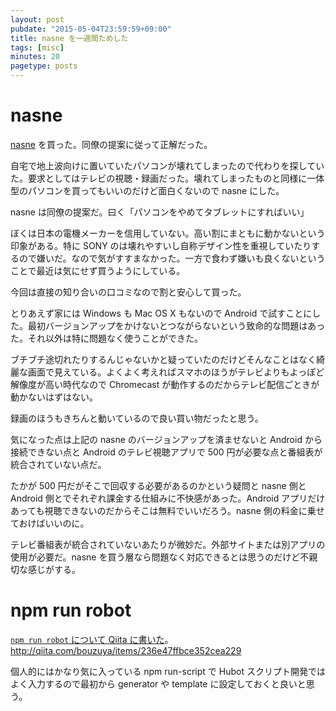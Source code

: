 ```yaml
---
layout: post
pubdate: "2015-05-04T23:59:59+09:00"
title: nasne を一週間ためした
tags: [misc]
minutes: 20
pagetype: posts
---
```

# nasne

[nasne](http://www.jp.playstation.com/nasne/) を買った。同僚の提案に従って正解だった。

自宅で地上波向けに置いていたパソコンが壊れてしまったので代わりを探していた。要求としてはテレビの視聴・録画だった。壊れてしまったものと同様に一体型のパソコンを買ってもいいのだけど面白くないので nasne にした。

nasne は同僚の提案だ。曰く「パソコンをやめてタブレットにすればいい」

ぼくは日本の電機メーカーを信用していない。高い割にまともに動かないという印象がある。特に SONY のは壊れやすいし自称デザイン性を重視していたりするので嫌いだ。なので気がすすまなかった。一方で食わず嫌いも良くないということで最近は気にせず買うようにしている。

今回は直接の知り合いの口コミなので割と安心して買った。

とりあえず家には Windows も Mac OS X もないので Android で試すことにした。最初バージョンアップをかけないとつながらないという致命的な問題はあった。それ以外は特に問題なく使うことができた。

ブチブチ途切れたりするんじゃないかと疑っていたのだけどそんなことはなく綺麗な画面で見えている。よくよく考えればスマホのほうがテレビよりもよっぽど解像度が高い時代なので Chromecast が動作するのだからテレビ配信ごときが動かないはずはない。

録画のほうもきちんと動いているので良い買い物だったと思う。

気になった点は上記の nasne のバージョンアップを済ませないと Android から接続できない点と Android のテレビ視聴アプリで 500 円が必要な点と番組表が統合されていない点だ。

たかが 500 円だがそこで回収する必要があるのかという疑問と nasne 側と Android 側とでそれぞれ課金する仕組みに不快感があった。Android アプリだけあっても視聴できないのだからそこは無料でいいだろう。nasne 側の料金に乗せておけばいいのに。

テレビ番組表が統合されていないあたりが微妙だ。外部サイトまたは別アプリの使用が必要だ。nasne を買う層なら問題なく対応できるとは思うのだけど不親切な感じがする。

# npm run robot

[`npm run robot` について Qiita に書いた](http://qiita.com/bouzuya/items/236e47ffbce352cea229)。 http://qiita.com/bouzuya/items/236e47ffbce352cea229

個人的にはかなり気に入っている npm run-script で Hubot スクリプト開発ではよく入力するので最初から generator や template に設定しておくと良いと思う。
